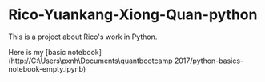# Rico-Yuankang-Xiong-Quan-python

This is a project about Rico's work in Python.


Here is my [basic notebook] (http://C:\Users\pxnh\Documents\quantbootcamp 2017/python-basics-notebook-empty.ipynb)